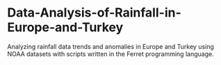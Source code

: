 # Data-Analysis-of-Rainfall-in-Europe-and-Turkey

Analyzing rainfall data trends and anomalies in Europe and Turkey using NOAA datasets with scripts written in the Ferret programming language.

